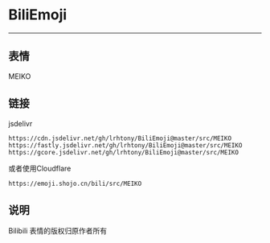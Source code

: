 # BiliEmoji
---
## 表情
MEIKO
## 链接
jsdelivr
```
https://cdn.jsdelivr.net/gh/lrhtony/BiliEmoji@master/src/MEIKO
https://fastly.jsdelivr.net/gh/lrhtony/BiliEmoji@master/src/MEIKO
https://gcore.jsdelivr.net/gh/lrhtony/BiliEmoji@master/src/MEIKO
```
或者使用Cloudflare
```
https://emoji.shojo.cn/bili/src/MEIKO
```
## 说明
Bilibili 表情的版权归原作者所有
